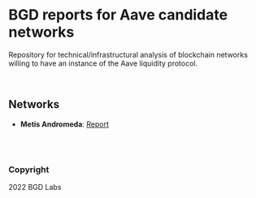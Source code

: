# BGD reports for Aave candidate networks

Repository for technical/infrastructural analysis of blockchain networks willing to have an instance of the Aave liquidity protocol.

<br>

## Networks
- **Metis Andromeda**: [Report](./reports/Aave-Metis-Andromeda-analysis.pdf)

<br>
<br>

### Copyright
2022 BGD Labs